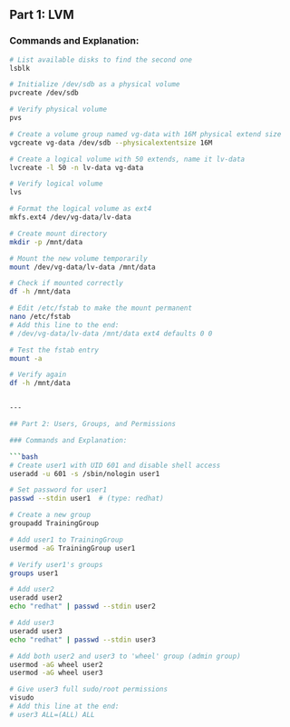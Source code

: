 ## Part 1: LVM 

###  Commands and Explanation:

```bash
# List available disks to find the second one
lsblk

# Initialize /dev/sdb as a physical volume
pvcreate /dev/sdb

# Verify physical volume
pvs

# Create a volume group named vg-data with 16M physical extend size
vgcreate vg-data /dev/sdb --physicalextentsize 16M

# Create a logical volume with 50 extends, name it lv-data
lvcreate -l 50 -n lv-data vg-data

# Verify logical volume
lvs

# Format the logical volume as ext4
mkfs.ext4 /dev/vg-data/lv-data

# Create mount directory
mkdir -p /mnt/data

# Mount the new volume temporarily
mount /dev/vg-data/lv-data /mnt/data

# Check if mounted correctly
df -h /mnt/data

# Edit /etc/fstab to make the mount permanent
nano /etc/fstab
# Add this line to the end:
# /dev/vg-data/lv-data /mnt/data ext4 defaults 0 0

# Test the fstab entry
mount -a

# Verify again
df -h /mnt/data


---

## Part 2: Users, Groups, and Permissions

### Commands and Explanation:

```bash
# Create user1 with UID 601 and disable shell access
useradd -u 601 -s /sbin/nologin user1

# Set password for user1
passwd --stdin user1  # (type: redhat)

# Create a new group
groupadd TrainingGroup

# Add user1 to TrainingGroup
usermod -aG TrainingGroup user1

# Verify user1's groups
groups user1

# Add user2
useradd user2
echo "redhat" | passwd --stdin user2

# Add user3
useradd user3
echo "redhat" | passwd --stdin user3

# Add both user2 and user3 to 'wheel' group (admin group)
usermod -aG wheel user2
usermod -aG wheel user3

# Give user3 full sudo/root permissions
visudo
# Add this line at the end:
# user3 ALL=(ALL) ALL
